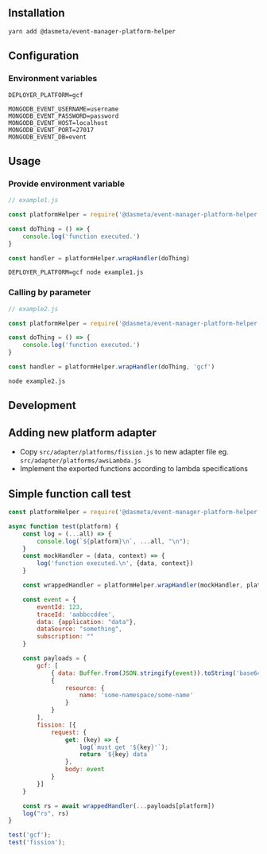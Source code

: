 
## Installation
`yarn add @dasmeta/event-manager-platform-helper`

## Configuration
### Environment variables

```
DEPLOYER_PLATFORM=gcf

MONGODB_EVENT_USERNAME=username
MONGODB_EVENT_PASSWORD=password
MONGODB_EVENT_HOST=localhost
MONGODB_EVENT_PORT=27017
MONGODB_EVENT_DB=event
```
## Usage
### Provide environment variable
```javascript
// example1.js

const platformHelper = require('@dasmeta/event-manager-platform-helper')

const doThing = () => {
    console.log('function executed.')
}

const handler = platformHelper.wrapHandler(doThing)
```
```shell
DEPLOYER_PLATFORM=gcf node example1.js
```

### Calling by parameter

```javascript
// example2.js

const platformHelper = require('@dasmeta/event-manager-platform-helper')

const doThing = () => {
    console.log('function executed.')
}

const handler = platformHelper.wrapHandler(doThing, 'gcf')
```
```shell
node example2.js
```

## Development
## Adding new platform adapter
- Copy `src/adapter/platforms/fission.js` to new adapter file eg. `src/adapter/platforms/awsLambda.js`
- Implement the exported functions according to lambda specifications


## Simple function call test
```javascript
const platformHelper = require('@dasmeta/event-manager-platform-helper')

async function test(platform) {
    const log = (...all) => {
        console.log(`${platform}\n`, ...all, "\n");
    }
    const mockHandler = (data, context) => {
        log('function executed.\n', {data, context})
    }

    const wrappedHandler = platformHelper.wrapHandler(mockHandler, platform)

    const event = {
        eventId: 123,
        traceId: 'aabbccddee',
        data: {application: "data"},
        dataSource: "something",
        subscription: ""
    }

    const payloads = {
        gcf: [
            { data: Buffer.from(JSON.stringify(event)).toString('base64')},
            {
                resource: {
                    name: 'some-namespace/some-name'
                }
            }
        ],
        fission: [{
            request: {
                get: (key) => {
                    log(`must get '${key}'`);
                    return `${key} data`
                },
                body: event
            }
        }]
    }

    const rs = await wrappedHandler(...payloads[platform])
    log("rs", rs)
}

test('gcf');
test('fission');

```